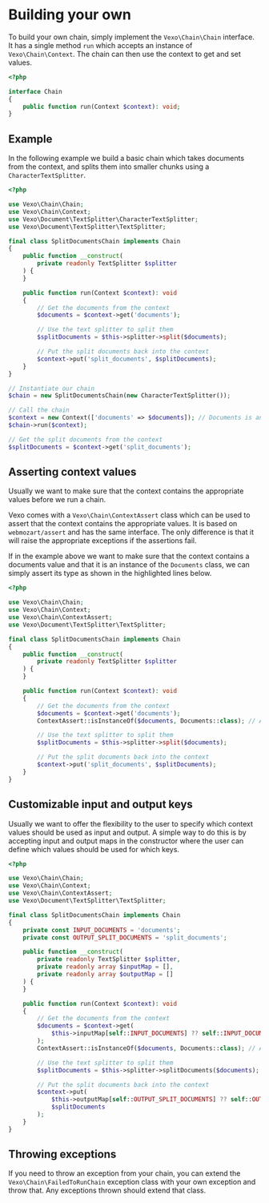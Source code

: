 # Building your own

To build your own chain, simply implement the `Vexo\Chain\Chain` interface. It has a single method `run` which accepts an instance of `Vexo\Chain\Context`. The chain can then use the context to get and set values.

```php
<?php

interface Chain
{
    public function run(Context $context): void;
}
```

## Example

In the following example we build a basic chain which takes documents from the context, and splits them into smaller chunks using a `CharacterTextSplitter`.

```php
<?php

use Vexo\Chain\Chain;
use Vexo\Chain\Context;
use Vexo\Document\TextSplitter\CharacterTextSplitter;
use Vexo\Document\TextSplitter\TextSplitter;

final class SplitDocumentsChain implements Chain
{
    public function __construct(
        private readonly TextSplitter $splitter
    ) {
    }

    public function run(Context $context): void
    {
        // Get the documents from the context
        $documents = $context->get('documents');

        // Use the text splitter to split them
        $splitDocuments = $this->splitter->split($documents);

        // Put the split documents back into the context
        $context->put('split_documents', $splitDocuments);
    }
}

// Instantiate our chain
$chain = new SplitDocumentsChain(new CharacterTextSplitter());

// Call the chain
$context = new Context(['documents' => $documents]); // Documents is an instance of Documents
$chain->run($context);

// Get the split documents from the context
$splitDocuments = $context->get('split_documents');
```

## Asserting context values

Usually we want to make sure that the context contains the appropriate values before we run a chain.

Vexo comes with a `Vexo\Chain\ContextAssert` class which can be used to assert that the context contains the appropriate values. It is based on `webmozart/assert` and has the same interface. The only difference is that it will raise the appropriate exceptions if the assertions fail.

If in the example above we want to make sure that the context contains a documents value and that it is an instance of the `Documents` class, we can simply assert its type as shown in the highlighted lines below.

```php hl_lines="5 18"
<?php

use Vexo\Chain\Chain;
use Vexo\Chain\Context;
use Vexo\Chain\ContextAssert;
use Vexo\Document\TextSplitter\TextSplitter;

final class SplitDocumentsChain implements Chain
{
    public function __construct(
        private readonly TextSplitter $splitter
    ) {
    }

    public function run(Context $context): void
    {
        // Get the documents from the context
        $documents = $context->get('documents');
        ContextAssert::isInstanceOf($documents, Documents::class); // Assert our documents

        // Use the text splitter to split them
        $splitDocuments = $this->splitter->split($documents);

        // Put the split documents back into the context
        $context->put('split_documents', $splitDocuments);
    }
}
```

## Customizable input and output keys

Usually we want to offer the flexibility to the user to specify which context values should be used as input and output. A simple way to do this is by accepting input and output maps in the constructor where the user can define which values should be used for which keys.

```php hl_lines="9 10 14 15 23 32"
<?php

use Vexo\Chain\Chain;
use Vexo\Chain\Context;
use Vexo\Chain\ContextAssert;
use Vexo\Document\TextSplitter\TextSplitter;

final class SplitDocumentsChain implements Chain
{
    private const INPUT_DOCUMENTS = 'documents';
    private const OUTPUT_SPLIT_DOCUMENTS = 'split_documents';

    public function __construct(
        private readonly TextSplitter $splitter,
        private readonly array $inputMap = [],
        private readonly array $outputMap = []
    ) {
    }

    public function run(Context $context): void
    {
        // Get the documents from the context
        $documents = $context->get(
            $this->inputMap[self::INPUT_DOCUMENTS] ?? self::INPUT_DOCUMENTS
        );
        ContextAssert::isInstanceOf($documents, Documents::class); // Assert our documents

        // Use the text splitter to split them
        $splitDocuments = $this->splitter->splitDocuments($documents);

        // Put the split documents back into the context
        $context->put(
            $this->outputMap[self::OUTPUT_SPLIT_DOCUMENTS] ?? self::OUTPUT_SPLIT_DOCUMENTS,
            $splitDocuments
        );
    }
}
```

## Throwing exceptions

If you need to throw an exception from your chain, you can extend the `Vexo\Chain\FailedToRunChain` exception class with your own exception and throw that. Any exceptions thrown should extend that class.
